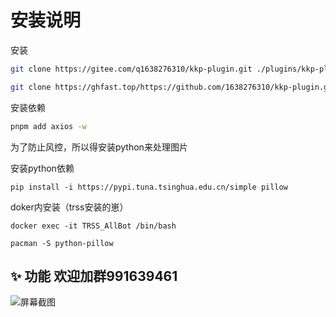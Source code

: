 # 安装说明

安装

```bash
git clone https://gitee.com/q1638276310/kkp-plugin.git ./plugins/kkp-plugin/
```

```bash
git clone https://ghfast.top/https://github.com/1638276310/kkp-plugin.git ./plugins/kkp-plugin/
```

安装依赖

```bash
pnpm add axios -w
```

为了防止风控，所以得安装python来处理图片

安装python依赖

```text
pip install -i https://pypi.tuna.tsinghua.edu.cn/simple pillow
```

doker内安装（trss安装的崽）

```text
docker exec -it TRSS_AllBot /bin/bash
```

```text
pacman -S python-pillow
```

## ✨ 功能    欢迎加群991639461

![屏幕截图](https://foruda.gitee.com/images/1717359187534988738/93d70d05_11990909.png "屏幕截图")
